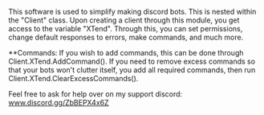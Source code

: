 This software is used to simplify making discord bots. This is nested within the "Client" class. Upon creating a client through this module,
you get access to the variable "XTend". Through this, you can set permissions, change default responses to errors, make commands, and much more.

**Commands:
If you wish to add commands, this can be done through Client.XTend.AddCommand(). If you need to remove excess commands so that your bots won't clutter itself,
you add all required commands, then run Client.XTend.ClearExcessCommands().

Feel free to ask for help over on my support discord:
www.discord.gg/ZbBEPX4x6Z